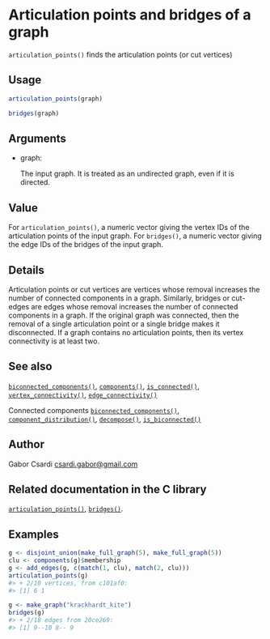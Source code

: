 # Articulation points and bridges of a graph

`articulation_points()` finds the articulation points (or cut vertices)

## Usage

``` r
articulation_points(graph)

bridges(graph)
```

## Arguments

- graph:

  The input graph. It is treated as an undirected graph, even if it is
  directed.

## Value

For `articulation_points()`, a numeric vector giving the vertex IDs of
the articulation points of the input graph. For `bridges()`, a numeric
vector giving the edge IDs of the bridges of the input graph.

## Details

Articulation points or cut vertices are vertices whose removal increases
the number of connected components in a graph. Similarly, bridges or
cut-edges are edges whose removal increases the number of connected
components in a graph. If the original graph was connected, then the
removal of a single articulation point or a single bridge makes it
disconnected. If a graph contains no articulation points, then its
vertex connectivity is at least two.

## See also

[`biconnected_components()`](https://r.igraph.org/reference/biconnected_components.md),
[`components()`](https://r.igraph.org/reference/components.md),
[`is_connected()`](https://r.igraph.org/reference/components.md),
[`vertex_connectivity()`](https://r.igraph.org/reference/vertex_connectivity.md),
[`edge_connectivity()`](https://r.igraph.org/reference/edge_connectivity.md)

Connected components
[`biconnected_components()`](https://r.igraph.org/reference/biconnected_components.md),
[`component_distribution()`](https://r.igraph.org/reference/components.md),
[`decompose()`](https://r.igraph.org/reference/decompose.md),
[`is_biconnected()`](https://r.igraph.org/reference/is_biconnected.md)

## Author

Gabor Csardi <csardi.gabor@gmail.com>

## Related documentation in the C library

[`articulation_points()`](https://igraph.org/c/html/latest/igraph-Structural.html#igraph_articulation_points),
[`bridges()`](https://igraph.org/c/html/latest/igraph-Structural.html#igraph_bridges).

## Examples

``` r
g <- disjoint_union(make_full_graph(5), make_full_graph(5))
clu <- components(g)$membership
g <- add_edges(g, c(match(1, clu), match(2, clu)))
articulation_points(g)
#> + 2/10 vertices, from c101af0:
#> [1] 6 1

g <- make_graph("krackhardt_kite")
bridges(g)
#> + 2/18 edges from 20ce269:
#> [1] 9--10 8-- 9
```
